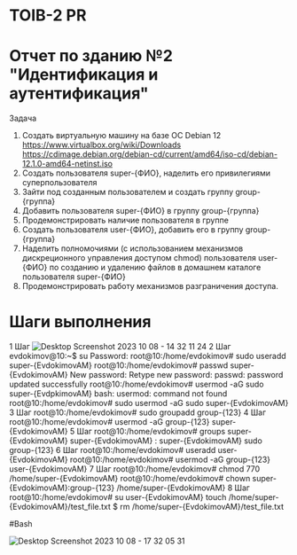 # TOIB-2 PR
# Отчет по зданию №2 "Идентификация и аутентификация"
Задача 
1. Создать виртуальную машину на базе ОС Debian 12 https://www.virtualbox.org/wiki/Downloads
https://cdimage.debian.org/debian-cd/current/amd64/iso-cd/debian-12.1.0-amd64-netinst.iso
2. Создать пользователя super-{ФИО}, наделить его привилегиями суперпользователя
3. Зайти под созданным пользователем и создать группу group-{группа}
4. Добавить пользователя super-{ФИО} в группу group-{группа}
5. Продемонстрировать наличие пользователя в группе
6. Создать пользователя user-{ФИО}, добавить его в группу group-{группа}
7. Наделить полномочиями (с использованием механизмов дискреционного управления
доступом chmod) пользователя user-{ФИО} по созданию и удалению файлов в домашнем
каталоге пользователя super-{ФИО}
8. Продемонстрировать работу механизмов разграничения доступа.
# Шаги выполнения 
1 Шаг ![Desktop Screenshot 2023 10 08 - 14 32 11 24](https://github.com/hipster-x/TOIB-2-2/assets/145153023/6f17d372-9587-4157-81ef-ee650684aa8d)
2 Шаг
evdokimov@10:~$ su
Password: 
root@10:/home/evdokimov# sudo useradd super-{EvdokimovAM}
root@10:/home/evdokimov# passwd super-{EvdokimovAM}
New password: 
Retype new password: 
passwd: password updated successfully
root@10:/home/evdokimov# usermod -aG sudo super-{EvdpkimovAM}
bash: usermod: command not found
root@10:/home/evdokimov# sudo usermod -aG sudo super-{EvdokimovAM}
3 Шаг
root@10:/home/evdokimov# sudo groupadd group-{123}
4 Шаг
root@10:/home/evdokimov# usermod -aG group-{123} super-{EvdokimovAM}
5 Шаг
root@10:/home/evdokimov# groups super-{EvdokimovAM}
super-{EvdokimovAM} : super-{EvdokimovAM} sudo group-{123}
6 Шаг
root@10:/home/evdokimov# useradd user-{EvdokimovAM}
root@10:/home/evdokimov# usermod -aG group-{123} user-{EvdokimovAM}
7 Шаг
root@10:/home/evdokimov# chmod 770 /home/super-{EvdokimovAM}
root@10:/home/evdokimov# chown super-{EvdokimovAM}:group-{123} /home/super-{EvdokimovAM}
8 Шаг
root@10:/home/evdokimov# su user-{EvdokimovAM}
touch /home/super-{EvdokimovAM}/test_file.txt
$ rm /home/super-{EvdokimovAM}/test_file.txt

#Bash

![Desktop Screenshot 2023 10 08 - 17 32 05 31](https://github.com/hipster-x/TOIB-2-2/assets/145153023/5b29e76b-ef4b-4f9f-a972-b08a0330c6d8)
